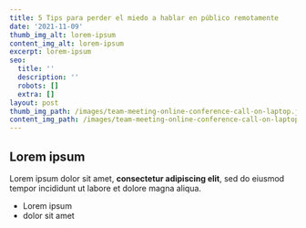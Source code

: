 ```yaml
---
title: 5 Tips para perder el miedo a hablar en público remotamente
date: '2021-11-09'
thumb_img_alt: lorem-ipsum
content_img_alt: lorem-ipsum
excerpt: lorem-ipsum
seo:
  title: ''
  description: ''
  robots: []
  extra: []
layout: post
thumb_img_path: /images/team-meeting-online-conference-call-on-laptop.jpg
content_img_path: /images/team-meeting-online-conference-call-on-laptop-3de81aa9.jpg
---
```

## Lorem ipsum

Lorem ipsum dolor sit amet, **consectetur adipiscing elit**, sed do eiusmod tempor incididunt ut labore et dolore magna aliqua.

- Lorem ipsum
- dolor sit amet